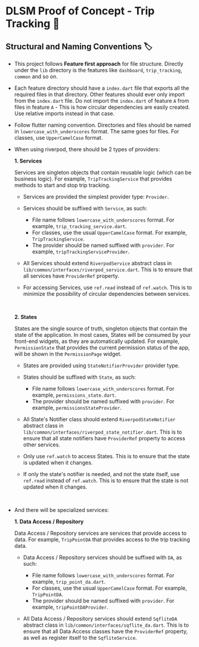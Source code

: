 # DLSM Proof of Concept - Trip Tracking 🚗

## Structural and Naming Conventions 🏷️

- This project follows **Feature first approach** for file structure. Directly under the `lib` directory is the features like `dashboard`, `trip_tracking`, `common` and so on.

- Each feature directory should have a `index.dart` file that exports all the required files in that directory. Other features should ever only import from the `index.dart` file. Do not import the `index.dart` of feature `A` from files in feature `A` - This is how circular dependencies are easily created. Use relative imports instead in that case.

- Follow flutter naming convention. Directories and files should be named in `lowercase_with_underscores` format. The same goes for files. For classes, use `UpperCamelCase` format.


- When using riverpod, there should be 2 types of providers:

    **1. Services**

    Services are singleton objects that contain reusable logic (which can be business logic). For example, `TripTrackingService` that provides methods to start and stop trip tracking.

    - Services are provided the simplest provider type: `Provider`. 

    - Services should be suffixed with `Service`, as such:

        - File name follows `lowercase_with_underscores` format. For example, `trip_tracking_service.dart`.
        - For classes, use the usual `UpperCamelCase` format. For example, `TripTrackingService`.
        - The provider should be named suffixed with `provider`. For example, `tripTrackingServiceProvider`.

    - All Services should extend `RiverpodService` abstract class in `lib/common/interfaces/riverpod_service.dart`. This is to ensure that all services have `ProviderRef` property.

    - For accessing Services, use `ref.read` instead of `ref.watch`. This is to minimize the possibility of circular dependencies between services.

    <br>

    **2. States**

    States are the single source of truth, singleton objects that contain the state of the application. In most cases, States will be consumed by your front-end widgets, as they are automatically updated. For example, `PermissionState` that provides the current permission status of the app, will be shown in the `PermissionPage` widget.

    - States are provided using `StateNotifierProvider` provider type.

    - States should be suffixed with `State`, as such:

        - File name follows `lowercase_with_underscores` format. For example, `permissions_state.dart`.
        - The provider should be named suffixed with `provider`. For example, `permissionsStateProvider`.

    - All State's Notifier class should extend `RiverpodStateNotifier` abstract class in `lib/common/interfaces/riverpod_state_notifier.dart`. This is to ensure that all state notifiers have `ProviderRef` property to access other services.

    - Only use `ref.watch` to access States. This is to ensure that the state is updated when it changes.
    
    - If only the state's notifier is needed, and not the state itself, use `ref.read` instead of `ref.watch`. This is to ensure that the state is not updated when it changes.

<br>

- And there will be specialized services:

    **1. Data Access / Repository**

    Data Access / Repository services are services that provide access to data. For example, `TripPointDA` that provides access to the trip tracking data.

    - Data Access / Repository services should be suffixed with `DA`, as such:

        - File name follows `lowercase_with_underscores` format. For example, `trip_point_da.dart`.
        - For classes, use the usual `UpperCamelCase` format. For example, `TripPointDA`.
        - The provider should be named suffixed with `provider`. For example, `tripPointDAProvider`.

    - All Data Access / Repository services should extend `SqfliteDA` abstract class in `lib/common/interfaces/sqflite_da.dart`. This is to ensure that all Data Access classes have the `ProviderRef` property, as well as register itself to the `SqfliteService`.